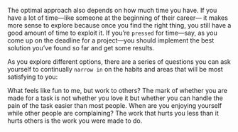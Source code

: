 The optimal approach also depends on how much time you have. If
you have a lot of time—like someone at the beginning of their career—
it makes more sense to explore because once you find the right thing,
you still have a good amount of time to exploit it. If you’re `pressed` for
time—say, as you come up on the deadline for a project—you should
implement the best solution you’ve found so far and get some results.

As you explore different options, there are a series of questions you
can ask yourself to continually `narrow in` on the habits and areas that
will be most satisfying to you:

What feels like fun to me, but work to others? The mark of
whether you are made for a task is not whether you love it but
whether you can handle the pain of the task easier than most
people. When are you enjoying yourself while other people are
complaining? The work that hurts you less than it hurts others is
the work you were made to do.